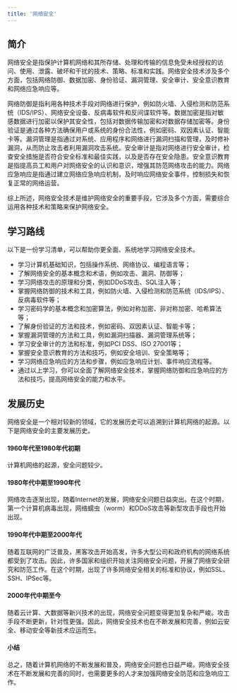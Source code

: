 ```yaml
---
title: '网络安全'
---
```


## 简介

网络安全是指保护计算机网络和其所存储、处理和传输的信息免受未经授权的访问、使用、泄露、破坏和干扰的技术、策略、标准和实践。网络安全技术涉及多个方面，包括网络防御、数据加密、身份验证、漏洞管理、安全审计、安全意识教育和网络应急响应等。

网络防御是指利用各种技术手段对网络进行保护，例如防火墙、入侵检测和防范系统（IDS/IPS）、网络安全设备、反病毒软件和反间谍软件等。数据加密是指对敏感数据进行加密以保护其安全性，包括对数据传输加密和对数据存储加密等。身份验证是通过各种方法确保用户或系统的身份合法性，例如密码、双因素认证、智能卡等。漏洞管理是指通过对系统、应用程序和网络进行漏洞扫描和管理，及时修补漏洞，从而防止攻击者利用漏洞攻击系统。安全审计是指对网络进行安全审计，检查安全措施是否符合安全标准和最佳实践，以及是否存在安全隐患。安全意识教育是指提高员工和用户对网络安全的认识和意识，增强其防范网络攻击的能力。网络应急响应是指通过建立网络应急响应机制，及时响应网络安全事件，控制损失和恢复正常的网络运营。

综上所述，网络安全技术是维护网络安全的重要手段，它涉及多个方面，需要综合运用各种技术和策略来保护网络安全。

## 学习路线

以下是一份学习清单，可以帮助你更全面、系统地学习网络安全技术。

- 学习计算机基础知识，包括操作系统、网络协议、编程语言等；
- 了解网络安全的基本概念和术语，例如攻击、漏洞、防御等；
- 学习网络攻击的原理和分类，例如DDoS攻击、SQL注入等；
- 掌握网络防御的技术和工具，例如防火墙、入侵检测和防范系统（IDS/IPS）、反病毒软件等；
- 学习密码学的基本概念和加密算法，例如对称加密、非对称加密、哈希算法等；
- 了解身份验证的方法和技术，例如密码、双因素认证、智能卡等；
- 掌握漏洞管理的方法和工具，例如漏洞扫描器、漏洞管理系统等；
- 学习安全审计的方法和标准，例如PCI DSS、ISO 27001等；
- 掌握安全意识教育的方法和技巧，例如安全培训、安全策略等；
- 学习网络应急响应的方法和步骤，例如应急响应计划、事件响应流程等。
- 通过以上学习，你可以全面了解网络安全技术，掌握网络防御和应急响应的方法和技巧，提高网络安全的能力和水平。

## 发展历史

网络安全是一个相对较新的领域，它的发展历史可以追溯到计算机网络的起源。以下是网络安全的主要发展历史。

#### 1960年代至1980年代初期

计算机网络的起源，安全问题较少。

#### 1980年代中期至1990年代

网络攻击逐渐出现，随着Internet的发展，网络安全问题日益突出。在这个时期，第一个计算机病毒出现，网络蠕虫（worm）和DDoS攻击等新型攻击手段也开始出现。

#### 1990年代中期至2000年代

随着互联网的广泛普及，黑客攻击开始高发，许多大型公司和政府机构的网络系统都受到了攻击。因此，许多国家和组织开始关注网络安全问题，开展了网络安全研究和防范工作。在这个时期，出现了许多网络安全相关的标准和协议，例如SSL、SSH、IPSec等。

#### 2000年代中期至今

随着云计算、大数据等新兴技术的出现，网络安全问题变得更加复杂和严峻。攻击手段不断更新，针对性更强。因此，网络安全技术也在不断发展和完善，例如云安全、移动安全等新技术应运而生。

#### 小结

总之，随着计算机网络的不断发展和普及，网络安全问题也日益严峻。网络安全技术在不断发展和完善的同时，也需要更多的人才来加强网络安全防范和应急响应工作。